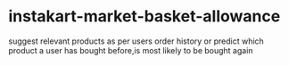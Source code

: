 # instakart-market-basket-allowance
suggest relevant products as per users order history or predict which product a user has bought before,is most likely to be bought again 
